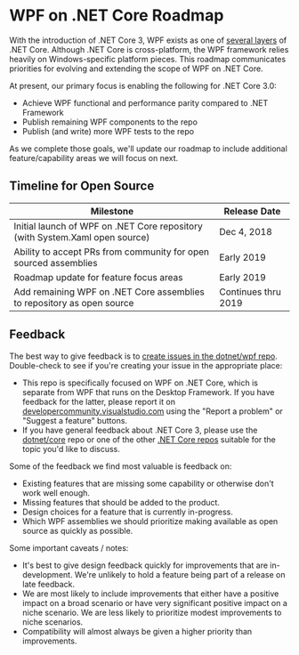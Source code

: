 # WPF on .NET Core Roadmap

With the introduction of .NET Core 3, WPF exists as one of [several layers](https://github.com/dotnet/core/blob/master/Documentation/core-repos.md) of .NET Core.  Although .NET Core is cross-platform, the WPF framework relies heavily on Windows-specific platform pieces.  This roadmap communicates priorities for evolving and extending the scope of WPF on .NET Core.

At present, our primary focus is enabling the following for .NET Core 3.0:

* Achieve WPF functional and performance parity compared to .NET Framework
* Publish remaining WPF components to the repo
* Publish (and write) more WPF tests to the repo

As we complete those goals, we'll update our roadmap to include additional feature/capability areas we will focus on next.

## Timeline for Open Source
| Milestone | Release Date |
|---|---|
|Initial launch of WPF on .NET Core repository (with System.Xaml open source)|Dec 4, 2018|
|Ability to accept PRs from community for open sourced assemblies|Early 2019|
|Roadmap update for feature focus areas|Early 2019|
|Add remaining WPF on .NET Core assemblies to repository as open source|Continues thru 2019|

## Feedback
The best way to give feedback is to [create issues in the dotnet/wpf repo](https://github.com/dotnet/wpf/issues/).  Double-check to see if you're creating your issue in the appropriate place:

* This repo is specifically focused on WPF on .NET Core, which is separate from WPF that runs on the Desktop Framework.  If you have feedback for the latter, please report it on [developercommunity.visualstudio.com](https://developercommunity.visualstudio.com/) using the "Report a problem" or "Suggest a feature" buttons.
* If you have general feedback about .NET Core 3, please use the [dotnet/core](https://github.com/dotnet/core) repo or one of the other [.NET Core repos](https://github.com/dotnet/core/blob/master/Documentation/core-repos.md) suitable for the topic you'd like to discuss.

Some of the feedback we find most valuable is feedback on:

* Existing features that are missing some capability or otherwise don't work well enough.
* Missing features that should be added to the product.
* Design choices for a feature that is currently in-progress.
* Which WPF assemblies we should prioritize making available as open source as quickly as possible.

Some important caveats / notes:

* It's best to give design feedback quickly for improvements that are in-development.  We're unlikely to hold a feature being part of a release on late feedback.
* We are most likely to include improvements that either have a positive impact on a broad scenario or have very significant positive impact on a niche scenario.  We are less likely to prioritize modest improvements to niche scenarios.
* Compatibility will almost always be given a higher priority than improvements.
